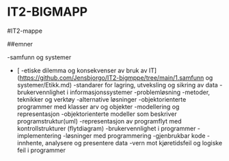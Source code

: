 # IT2-BIGMAPP
 
#IT2-mappe

##emner

-samfunn og systemer
  - [ -etiske dilemma og konsekvenser av bruk av IT](https://github.com/Jensbjorgo/IT2-bigmppe/tree/main/1.samfunn og systemer/Etikk.md)
  -standarer for lagring, utveksling og sikring av data
  -brukervennlighet i informasjonssystemer
-problemløsning
  -metoder, teknikker og verktøy
  -alternative løsninger
  -objektorienterte programmer med klasser arv og objekter
-modellering og representasjon
  -objektorienterte modeller som beskriver programstruktur(uml)
  -representasjon av programflyt med kontrollstrukturer (flytdiagram)
  -brukervennlighet i programmer
-implementering
  -løsninger med programmering
  -gjenbrukbar kode
  -innhente, analysere og presentere data
  -vern mot kjøretidsfeil og logiske feil i programmer